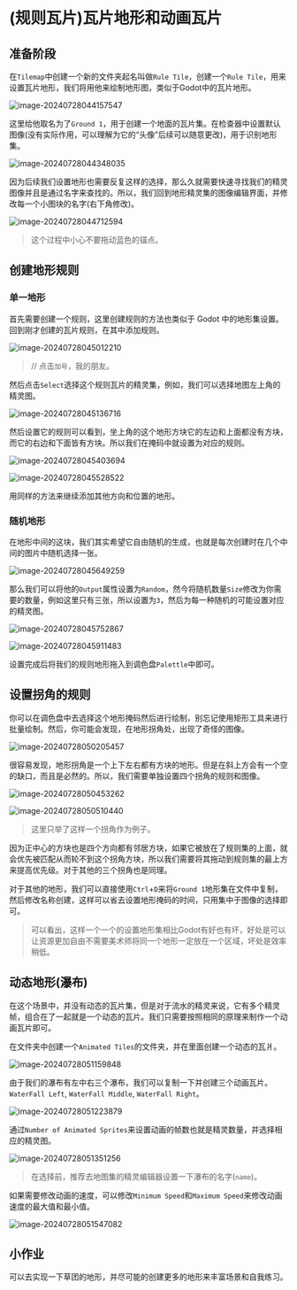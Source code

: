 # (规则瓦片)瓦片地形和动画瓦片

## 准备阶段

在`Tilemap`中创建一个新的文件夹起名叫做`Rule Tile`，创建一个`Rule Tile`，用来设置瓦片地形，我们将用他来绘制地形图，类似于Godot中的瓦片地形。

![image-20240728044157547](https://raw.githubusercontent.com/CCCCOOH/PicturesBed/master/202407280517522.png)

这里给他取名为了`Ground 1`，用于创建一个地面的瓦片集。在检查器中设置默认图像(没有实际作用，可以理解为它的“头像”后续可以随意更改)，用于识别地形集。

![image-20240728044348035](https://raw.githubusercontent.com/CCCCOOH/PicturesBed/master/202407280517794.png)

因为后续我们设置地形也需要反复这样的选择，那么久就需要快速寻找我们的精灵图像并且是通过名字来查找的。所以，我们回到地形精灵集的图像编辑界面，并修改每一个小图块的名字(右下角修改)。

![image-20240728044712594](https://raw.githubusercontent.com/CCCCOOH/PicturesBed/master/202407280517476.png)

> 这个过程中小心不要拖动蓝色的锚点。

## 创建地形规则

### 单一地形

首先需要创建一个规则，这里创建规则的方法也类似于 Godot 中的地形集设置。回到刚才创建的瓦片规则，在其中添加规则。

![image-20240728045012210](https://raw.githubusercontent.com/CCCCOOH/PicturesBed/master/202407280517271.png)

> // 点击`加号`，我的朋友。

​	然后点击`Select`选择这个规则瓦片的精灵集，例如，我们可以选择地图左上角的精灵图。

![image-20240728045136716](https://raw.githubusercontent.com/CCCCOOH/PicturesBed/master/202407280517496.png)

然后设置它的规则可以看到，坐上角的这个地形方块它的左边和上面都没有方块，而它的右边和下面皆有方块。所以我们在掩码中就设置为对应的规则。

![image-20240728045403694](https://raw.githubusercontent.com/CCCCOOH/PicturesBed/master/202407280517931.png)

![image-20240728045528522](https://raw.githubusercontent.com/CCCCOOH/PicturesBed/master/202407280517478.png)

用同样的方法来继续添加其他方向和位置的地形。

### 随机地形

在地形中间的这块，我们其实希望它自由随机的生成，也就是每次创建时在几个中间的图片中随机选择一张。

![image-20240728045649259](https://raw.githubusercontent.com/CCCCOOH/PicturesBed/master/202407280517679.png)

那么我们可以将他的`Output`属性设置为`Random`，然今将随机数量`Size`修改为你需要的数量，例如这里只有三张，所以设置为`3`，然后为每一种随机的可能设置对应的精灵图。

![image-20240728045752867](https://raw.githubusercontent.com/CCCCOOH/PicturesBed/master/202407280518121.png)

![image-20240728045911483](https://raw.githubusercontent.com/CCCCOOH/PicturesBed/master/202407280518636.png)

设置完成后将我们的规则地形拖入到调色盘`Palettle`中即可。

## 设置拐角的规则

你可以在调色盘中去选择这个地形掩码然后进行绘制，别忘记使用矩形工具来进行批量绘制。然后，你可能会发现，在地形拐角处，出现了奇怪的图像。

![image-20240728050205457](https://raw.githubusercontent.com/CCCCOOH/PicturesBed/master/202407280518256.png)

很容易发现，地形拐角是一个上下左右都有方块的地形。但是在斜上方会有一个空的缺口，而且是必然的。所以，我们需要单独设置四个拐角的规则和图像。

![image-20240728050453262](https://raw.githubusercontent.com/CCCCOOH/PicturesBed/master/202407280518207.png)

![image-20240728050510440](https://raw.githubusercontent.com/CCCCOOH/PicturesBed/master/202407280518591.png)

> 这里只举了这样一个拐角作为例子。

因为正中心的方块也是四个方向都有邻居方块，如果它被放在了规则集的上面，就会优先被匹配从而轮不到这个拐角方块，所以我们需要将其拖动到规则集的最上方来提高优先级。对于其他的三个拐角也是同理。

对于其他的地形，我们可以直接使用`Ctrl`+`D`来将`Ground 1`地形集在文件中复制，然后修改名称创建，这样可以省去设置地形掩码的时间，只用集中于图像的选择即可。

> 可以看出，这样一个一个的设置地形集相比Godot有好也有坏，好处是可以让资源更加自由不需要美术师将同一个地形一定放在一个区域，坏处是效率稍低。

## 动态地形(瀑布)

在这个场景中，并没有动态的瓦片集，但是对于流水的精灵来说，它有多个精灵帧，组合在了一起就是一个动态的瓦片。我们只需要按照相同的原理来制作一个动画瓦片即可。

在文件夹中创建一个`Animated Tiles`的文件夹，并在里面创建一个动态的瓦爿。

![image-20240728051159848](https://raw.githubusercontent.com/CCCCOOH/PicturesBed/master/202407280518473.png)

由于我们的瀑布有左中右三个瀑布，我们可以复制一下并创建三个动画瓦片。`WaterFall Left`, `WaterFall Middle`, `WaterFall Right`。

![image-20240728051223879](https://raw.githubusercontent.com/CCCCOOH/PicturesBed/master/202407280518349.png)

通过`Number of Animated Sprites`来设置动画的帧数也就是精灵数量，并选择相应的精灵图。 

![image-20240728051351256](https://raw.githubusercontent.com/CCCCOOH/PicturesBed/master/202407280518288.png)

> 在选择前，推荐去地图集的精灵编辑器设置一下瀑布的名字(`name`)。

如果需要修改动画的速度，可以修改`Minimum Speed`和`Maximum Speed`来修改动画速度的最大值和最小值。

![image-20240728051547082](https://raw.githubusercontent.com/CCCCOOH/PicturesBed/master/202407280518992.png)

## 小作业

可以去实现一下草团的地形，并尽可能的创建更多的地形来丰富场景和自我练习。